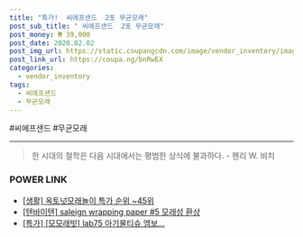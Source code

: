 ```yaml
--- 
title: "특가!  씨에프샌드  2포 무균모래" 
post_sub_title: " 씨에프샌드  2포 무균모래" 
post_money: ₩ 39,000 
post_date: 2020.02.02 
post_img_url: https://static.coupangcdn.com/image/vendor_inventory/images/2016/03/11/2/5/a93227fb-cd90-41c7-9156-6d5608724489.jpg 
post_link_url: https://coupa.ng/bnRwEX 
categories: 
  - vendor_inventory 
tags: 
  - 씨에프샌드 
  - 무균모래 
--- 
```

  #씨에프샌드 #무균모래 
<hr> 

> 한 시대의 철학은 다음 시대에서는 평범한 상식에 불과하다. - 헨리 W. 비치 


### POWER LINK

* <a href="https://blog.naver.com/sakai111/221793186078" target="_blank"> [생활] 옥토넛모래놀이 특가 순위 ~45위</a>
* <a href="https://blog.naver.com/fasyy4321/221787751703" target="_blank">[텐바이텐] saleign wrapping paper #5 모래성 환상</a>
* <a href="https://blog.naver.com/an0733/221788984457" target="_blank">[특가] [모모래빗] lab75 아기물티슈 엠보...</a>
